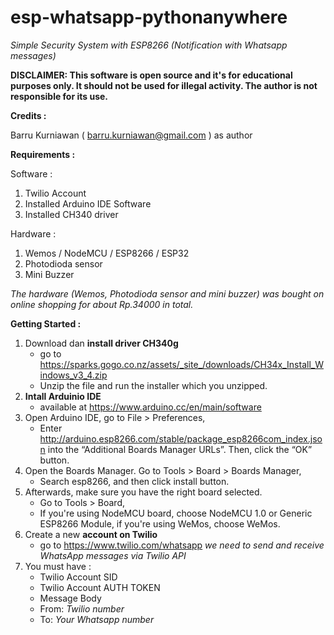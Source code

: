 # esp-whatsapp-pythonanywhere
*Simple Security System with ESP8266 (Notification with Whatsapp messages)*

**DISCLAIMER: This software is open source and it's for educational purposes only. It should not be used for illegal activity. The author is not responsible for its use.**

**Credits :**

Barru Kurniawan ( barru.kurniawan@gmail.com ) as author

**Requirements :**

Software :
1. Twilio Account
2. Installed Arduino IDE Software
3. Installed CH340 driver

Hardware :
1. Wemos / NodeMCU / ESP8266 / ESP32
2. Photodioda sensor
3. Mini Buzzer

*The hardware (Wemos, Photodioda sensor and mini buzzer) was bought on online shopping for about Rp.34000 in total.*

**Getting Started :**
1. Download dan **install driver CH340g** 
   - go to https://sparks.gogo.co.nz/assets/_site_/downloads/CH34x_Install_Windows_v3_4.zip
   - Unzip the file and run the installer which you unzipped.
1. **Intall Arduinio IDE**
   - available at https://www.arduino.cc/en/main/software
2. Open Arduino IDE, go to File > Preferences,
   - Enter http://arduino.esp8266.com/stable/package_esp8266com_index.json into the “Additional Boards Manager URLs”. Then, click the “OK” button.
3. Open the Boards Manager. Go to Tools > Board > Boards Manager,
   - Search esp8266, and then click install button.
4. Afterwards, make sure you have the right board selected. 
   - Go to Tools > Board,
   - If you're using NodeMCU board, choose NodeMCU 1.0 or Generic ESP8266 Module, if you're using WeMos, choose WeMos.
5. Create a new **account on Twilio** 
   - go to https://www.twilio.com/whatsapp
   *we need to send and receive WhatsApp messages via Twilio API*
6. You must have :
   - Twilio Account SID
   - Twilio Account AUTH TOKEN
   - Message Body
   - From: *Twilio number*
   - To: *Your Whatsapp number*

